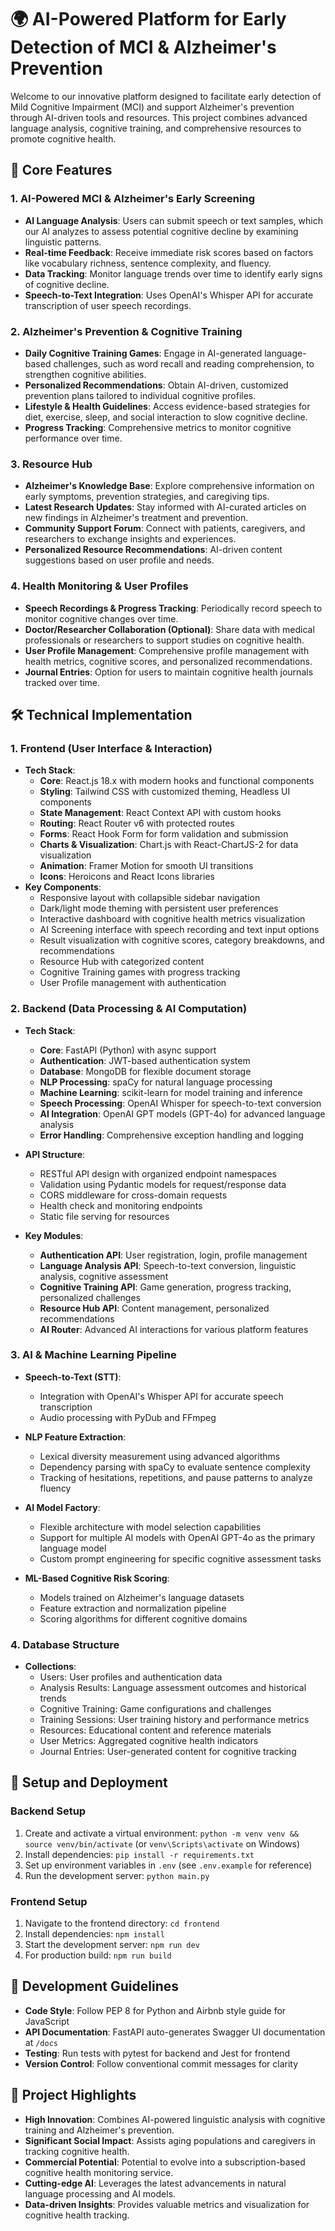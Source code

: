 # 🌍 AI-Powered Platform for Early Detection of MCI & Alzheimer's Prevention

Welcome to our innovative platform designed to facilitate early detection of Mild Cognitive Impairment (MCI) and support Alzheimer's prevention through AI-driven tools and resources. This project combines advanced language analysis, cognitive training, and comprehensive resources to promote cognitive health.

## 🧠 Core Features

### 1. AI-Powered MCI & Alzheimer's Early Screening

- **AI Language Analysis**: Users can submit speech or text samples, which our AI analyzes to assess potential cognitive decline by examining linguistic patterns.
- **Real-time Feedback**: Receive immediate risk scores based on factors like vocabulary richness, sentence complexity, and fluency.
- **Data Tracking**: Monitor language trends over time to identify early signs of cognitive decline.
- **Speech-to-Text Integration**: Uses OpenAI's Whisper API for accurate transcription of user speech recordings.

### 2. Alzheimer's Prevention & Cognitive Training

- **Daily Cognitive Training Games**: Engage in AI-generated language-based challenges, such as word recall and reading comprehension, to strengthen cognitive abilities.
- **Personalized Recommendations**: Obtain AI-driven, customized prevention plans tailored to individual cognitive profiles.
- **Lifestyle & Health Guidelines**: Access evidence-based strategies for diet, exercise, sleep, and social interaction to slow cognitive decline.
- **Progress Tracking**: Comprehensive metrics to monitor cognitive performance over time.

### 3. Resource Hub

- **Alzheimer's Knowledge Base**: Explore comprehensive information on early symptoms, prevention strategies, and caregiving tips.
- **Latest Research Updates**: Stay informed with AI-curated articles on new findings in Alzheimer's treatment and prevention.
- **Community Support Forum**: Connect with patients, caregivers, and researchers to exchange insights and experiences.
- **Personalized Resource Recommendations**: AI-driven content suggestions based on user profile and needs.

### 4. Health Monitoring & User Profiles

- **Speech Recordings & Progress Tracking**: Periodically record speech to monitor cognitive changes over time.
- **Doctor/Researcher Collaboration (Optional)**: Share data with medical professionals or researchers to support studies on cognitive health.
- **User Profile Management**: Comprehensive profile management with health metrics, cognitive scores, and personalized recommendations.
- **Journal Entries**: Option for users to maintain cognitive health journals tracked over time.

## 🛠 Technical Implementation

### 1. Frontend (User Interface & Interaction)

- **Tech Stack**:
  - **Core**: React.js 18.x with modern hooks and functional components
  - **Styling**: Tailwind CSS with customized theming, Headless UI components
  - **State Management**: React Context API with custom hooks
  - **Routing**: React Router v6 with protected routes
  - **Forms**: React Hook Form for form validation and submission
  - **Charts & Visualization**: Chart.js with React-ChartJS-2 for data visualization
  - **Animation**: Framer Motion for smooth UI transitions
  - **Icons**: Heroicons and React Icons libraries
- **Key Components**:
  - Responsive layout with collapsible sidebar navigation
  - Dark/light mode theming with persistent user preferences
  - Interactive dashboard with cognitive health metrics visualization
  - AI Screening interface with speech recording and text input options
  - Result visualization with cognitive scores, category breakdowns, and recommendations
  - Resource Hub with categorized content
  - Cognitive Training games with progress tracking
  - User Profile management with authentication

### 2. Backend (Data Processing & AI Computation)

- **Tech Stack**:
  - **Core**: FastAPI (Python) with async support
  - **Authentication**: JWT-based authentication system
  - **Database**: MongoDB for flexible document storage
  - **NLP Processing**: spaCy for natural language processing
  - **Machine Learning**: scikit-learn for model training and inference
  - **Speech Processing**: OpenAI Whisper for speech-to-text conversion
  - **AI Integration**: OpenAI GPT models (GPT-4o) for advanced language analysis
  - **Error Handling**: Comprehensive exception handling and logging
  
- **API Structure**:
  - RESTful API design with organized endpoint namespaces
  - Validation using Pydantic models for request/response data
  - CORS middleware for cross-domain requests
  - Health check and monitoring endpoints
  - Static file serving for resources

- **Key Modules**:
  - **Authentication API**: User registration, login, profile management
  - **Language Analysis API**: Speech-to-text conversion, linguistic analysis, cognitive assessment
  - **Cognitive Training API**: Game generation, progress tracking, personalized challenges
  - **Resource Hub API**: Content management, personalized recommendations
  - **AI Router**: Advanced AI interactions for various platform features

### 3. AI & Machine Learning Pipeline

- **Speech-to-Text (STT)**: 
  - Integration with OpenAI's Whisper API for accurate speech transcription
  - Audio processing with PyDub and FFmpeg
  
- **NLP Feature Extraction**:
  - Lexical diversity measurement using advanced algorithms
  - Dependency parsing with spaCy to evaluate sentence complexity
  - Tracking of hesitations, repetitions, and pause patterns to analyze fluency
  
- **AI Model Factory**:
  - Flexible architecture with model selection capabilities
  - Support for multiple AI models with OpenAI GPT-4o as the primary language model
  - Custom prompt engineering for specific cognitive assessment tasks
  
- **ML-Based Cognitive Risk Scoring**: 
  - Models trained on Alzheimer's language datasets
  - Feature extraction and normalization pipeline
  - Scoring algorithms for different cognitive domains

### 4. Database Structure

- **Collections**:
  - Users: User profiles and authentication data
  - Analysis Results: Language assessment outcomes and historical trends
  - Cognitive Training: Game configurations and challenges
  - Training Sessions: User training history and performance metrics
  - Resources: Educational content and reference materials
  - User Metrics: Aggregated cognitive health indicators
  - Journal Entries: User-generated content for cognitive tracking

## 🚀 Setup and Deployment

### Backend Setup
1. Create and activate a virtual environment: `python -m venv venv && source venv/bin/activate` (or `venv\Scripts\activate` on Windows)
2. Install dependencies: `pip install -r requirements.txt`
3. Set up environment variables in `.env` (see `.env.example` for reference)
4. Run the development server: `python main.py`

### Frontend Setup
1. Navigate to the frontend directory: `cd frontend`
2. Install dependencies: `npm install`
3. Start the development server: `npm run dev`
4. For production build: `npm run build`

## 🔧 Development Guidelines

- **Code Style**: Follow PEP 8 for Python and Airbnb style guide for JavaScript
- **API Documentation**: FastAPI auto-generates Swagger UI documentation at `/docs`
- **Testing**: Run tests with pytest for backend and Jest for frontend
- **Version Control**: Follow conventional commit messages for clarity

## 🎯 Project Highlights

- **High Innovation**: Combines AI-powered linguistic analysis with cognitive training and Alzheimer's prevention.
- **Significant Social Impact**: Assists aging populations and caregivers in tracking cognitive health.
- **Commercial Potential**: Potential to evolve into a subscription-based cognitive health monitoring service.
- **Cutting-edge AI**: Leverages the latest advancements in natural language processing and AI models.
- **Data-driven Insights**: Provides valuable metrics and visualization for cognitive health tracking. 